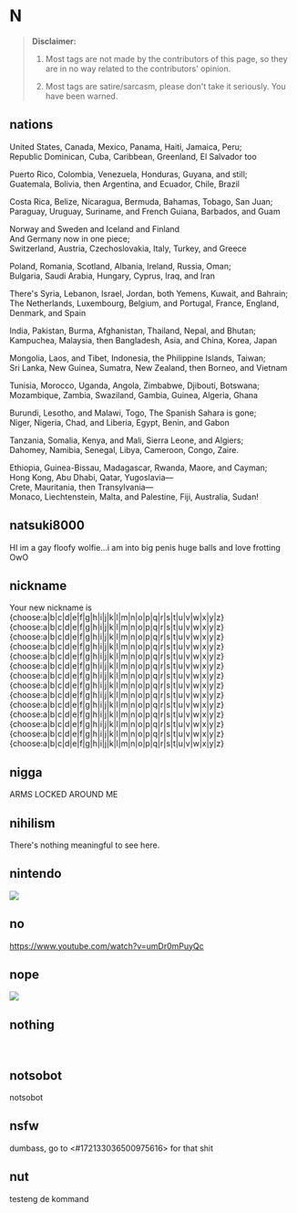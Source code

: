 # N

> **Disclaimer:** 
> 
> 1. Most tags are not made by the contributors of this page, so they are in no way related to the contributors' opinion.
> 
> 2. Most tags are satire/sarcasm, please don't take it seriously. You have been warned.

## nations

​United States, Canada, Mexico, Panama, Haiti, Jamaica, Peru;  
Republic Dominican, Cuba, Caribbean, Greenland, El Salvador too

Puerto Rico, Colombia, Venezuela, Honduras, Guyana, and still;  
Guatemala, Bolivia, then Argentina, and Ecuador, Chile, Brazil

Costa Rica, Belize, Nicaragua, Bermuda, Bahamas, Tobago, San Juan;  
Paraguay, Uruguay, Suriname, and French Guiana, Barbados, and Guam

Norway and Sweden and Iceland and Finland  
And Germany now in one piece;  
Switzerland, Austria, Czechoslovakia, Italy, Turkey, and Greece

Poland, Romania, Scotland, Albania, Ireland, Russia, Oman;  
Bulgaria, Saudi Arabia, Hungary, Cyprus, Iraq, and Iran

There's Syria, Lebanon, Israel, Jordan, both Yemens, Kuwait, and Bahrain;  
The Netherlands, Luxembourg, Belgium, and Portugal, France, England, Denmark, and Spain

India, Pakistan, Burma, Afghanistan, Thailand, Nepal, and Bhutan;  
Kampuchea, Malaysia, then Bangladesh, Asia, and China, Korea, Japan

Mongolia, Laos, and Tibet, Indonesia, the Philippine Islands, Taiwan;  
Sri Lanka, New Guinea, Sumatra, New Zealand, then Borneo, and Vietnam

Tunisia, Morocco, Uganda, Angola, Zimbabwe, Djibouti, Botswana;  
Mozambique, Zambia, Swaziland, Gambia, Guinea, Algeria, Ghana

Burundi, Lesotho, and Malawi, Togo, The Spanish Sahara is gone;  
Niger, Nigeria, Chad, and Liberia, Egypt, Benin, and Gabon

Tanzania, Somalia, Kenya, and Mali, Sierra Leone, and Algiers;  
Dahomey, Namibia, Senegal, Libya, Cameroon, Congo, Zaire.

Ethiopia, Guinea-Bissau, Madagascar, Rwanda, Maore, and Cayman;  
Hong Kong, Abu Dhabi, Qatar, Yugoslavia—  
Crete, Mauritania, then Transylvania—  
Monaco, Liechtenstein, Malta, and Palestine, Fiji, Australia, Sudan!

## natsuki8000

HI im a gay floofy wolfie...i am into big penis huge balls and love frotting OwO

## nickname

᠎Your new nickname is {choose:a|b|c|d|e|f|g|h|i|j|k|l|m|n|o|p|q|r|s|t|u|v|w|x|y|z}{choose:a|b|c|d|e|f|g|h|i|j|k|l|m|n|o|p|q|r|s|t|u|v|w|x|y|z}{choose:a|b|c|d|e|f|g|h|i|j|k|l|m|n|o|p|q|r|s|t|u|v|w|x|y|z}{choose:a|b|c|d|e|f|g|h|i|j|k|l|m|n|o|p|q|r|s|t|u|v|w|x|y|z}{choose:a|b|c|d|e|f|g|h|i|j|k|l|m|n|o|p|q|r|s|t|u|v|w|x|y|z}{choose:a|b|c|d|e|f|g|h|i|j|k|l|m|n|o|p|q|r|s|t|u|v|w|x|y|z}{choose:a|b|c|d|e|f|g|h|i|j|k|l|m|n|o|p|q|r|s|t|u|v|w|x|y|z}{choose:a|b|c|d|e|f|g|h|i|j|k|l|m|n|o|p|q|r|s|t|u|v|w|x|y|z}{choose:a|b|c|d|e|f|g|h|i|j|k|l|m|n|o|p|q|r|s|t|u|v|w|x|y|z}{choose:a|b|c|d|e|f|g|h|i|j|k|l|m|n|o|p|q|r|s|t|u|v|w|x|y|z}{choose:a|b|c|d|e|f|g|h|i|j|k|l|m|n|o|p|q|r|s|t|u|v|w|x|y|z}{choose:a|b|c|d|e|f|g|h|i|j|k|l|m|n|o|p|q|r|s|t|u|v|w|x|y|z}{choose:a|b|c|d|e|f|g|h|i|j|k|l|m|n|o|p|q|r|s|t|u|v|w|x|y|z}{choose:a|b|c|d|e|f|g|h|i|j|k|l|m|n|o|p|q|r|s|t|u|v|w|x|y|z}

## nigga

ARMS LOCKED AROUND ME

## nihilism

There's nothing meaningful to see here.

## nintendo

![](https://cdn.discordapp.com/attachments/223264079672770561/725312001328545812/waaw.png)

## no

https://www.youtube.com/watch?v=umDr0mPuyQc

## nope

![](https://images.discordapp.net/.eJwNyssNwyAMANBduBdjMJ9kjQxQIYIgVRIQuKequ7fv_D7iPU6xisrc5wqwHzO1scvJbcSSZWmtnDn2Y8rULojMMdUr3zwBzaJd0AqDMpac0wQGLS0mOItEZFF5DVsaOd-zNn7-q1dWq4cKGMjLVy_i-wO9gCc1.G1ZgpvC1PmTChWAVpuMcJTzBjDo)

## nothing

᠎​

## notsobot

notsobot

## nsfw

᠎dumbass, go to <#172133036500975616> for that shit

## nut

testeng de kommand